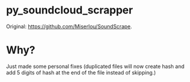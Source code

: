 # py_soundcloud_scrapper
Original: https://github.com/Miserlou/SoundScrape.

# Why?
Just made some personal fixes (duplicated files will now create hash and add 5 digits of hash at the end of the file instead of skipping.)
